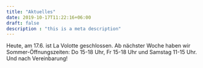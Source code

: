 ```yaml
---
title: "Aktuelles"
date: 2019-10-17T11:22:16+06:00
draft: false
description : "this is a meta description"
---
```



Heute, am 17.6. ist La Volotte geschlossen. Ab nächster Woche haben wir Sommer-Öffnungszeiten: Do 15-18 Uhr, Fr 15-18 Uhr und Samstag 11-15 Uhr. Und nach Vereinbarung!
